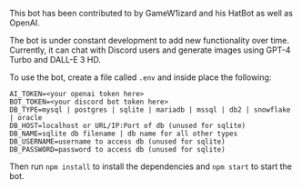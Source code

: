 This bot has been contributed to by GameW1izard and his HatBot as well as OpenAI.

The bot is under constant development to add new functionality over time. Currently, it can chat with Discord users and generate images using GPT-4 Turbo and DALL-E 3 HD.

To use the bot, create a file called `.env` and inside place the following:
```
AI_TOKEN=<your openai token here>
BOT_TOKEN=<your discord bot token here>
DB_TYPE=mysql | postgres | sqlite | mariadb | mssql | db2 | snowflake | oracle
DB_HOST=localhost or URL/IP:Port of db (unused for sqlite)
DB_NAME=sqlite db filename | db name for all other types
DB_USERNAME=username to access db (unused for sqlite)
DB_PASSWORD=password to access db (unused for sqlite)
```
Then run `npm install` to install the dependencies and `npm start` to start the bot.
